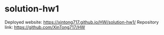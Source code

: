 # solution-hw1
Deployed website: https://xintong717.github.io/HW/solution-hw1/
Repository link: https://github.com/XinTong717/HW
